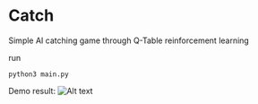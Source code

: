 # Catch

Simple AI catching game through Q-Table reinforcement learning

run
```shell
python3 main.py
```

Demo result:
![Alt text](https://github.com/patrick-kabi/MachineLearning/tree/main/reinforce/catch/examples/4x6_result_1.png)